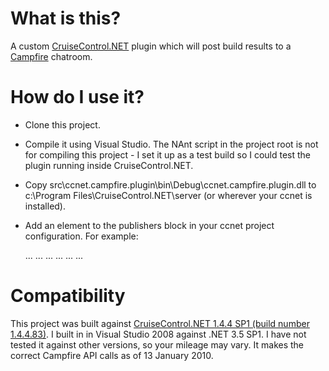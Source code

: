 # What is this?

A custom [CruiseControl.NET](http://ccnet.thoughtworks.com/) plugin which will post build results to a [Campfire](http://www.campfirenow.com) chatroom.

# How do I use it?

* Clone this project.
* Compile it using Visual Studio. The NAnt script in the project root is not for compiling this project - I set it up as a test build so I could test the plugin running inside CruiseControl.NET.
* Copy src\ccnet.campfire.plugin\bin\Debug\ccnet.campfire.plugin.dll to c:\Program Files\CruiseControl.NET\server (or wherever your ccnet is installed).
* Add an element to the publishers block in your ccnet project configuration. For example:

	...
	...
    <publishers>
	  <campfire 
		account-name="the bit before .campfirenow in your campfire URL" 
		auth-token="the campfire API token of the user that the plugin should post as" 
		room-id="number at end of campfire room URL"
		is-https="true|false, depending on your Campfire account settings" />
	  <xmllogger />
	  ...
	  ...
    </publishers>
	...
	...
    
# Compatibility

This project was built against [CruiseControl.NET 1.4.4 SP1 (build number 1.4.4.83)](http://confluence.public.thoughtworks.org/display/CCNET/2009/06/08/CruiseControl.NET+1.4.4+SP1+Released). I built in in Visual Studio 2008 against .NET 3.5 SP1. I have not tested it against other versions, so your mileage may vary. It makes the correct Campfire API calls as of 13 January 2010.
